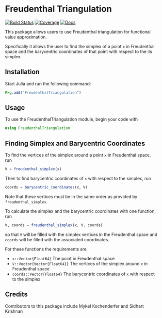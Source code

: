 # Freudenthal Triangulation

[![Build Status](https://travis-ci.org/sisl/FreudenthalTriangulation.jl.svg?branch=main)](https://travis-ci.org/sisl/FreudenthalTriangulation.jl)
[![Coverage](https://coveralls.io/repos/github/sisl/FreudenthalTriangulation.jl/badge.svg?branch=main)](https://coveralls.io/github/sisl/FreudenthalTriangulation.jl?branch=main)
[![Docs](https://img.shields.io/badge/docs-stable-blue.svg)](https://sisl.github.io/FreudenthalTriangulation.jl/)

This package allows users to use Freudenthal triangulation for functional value approximation.

Specifically it allows the user to find the simplex of a point `x` in Freudenthal space and the barycentric coordinates of that point with respect to the its simplex.

## Installation

Start Julia and run the following command:

```julia
Pkg.add("FreudenthalTriangulation")
```

## Usage

To use the FreudenthalTriangulation module, begin your code with

```julia
using FreudenthalTriangulation
```

## Finding Simplex and Barycentric Coordinates

To find the vertices of the simplex around a point `x` in Freudenthal space, run
```julia
V = freudenthal_simplex(x)
```
Then to find barycentric coordinates of `x` with respect to the simplex, run
```julia
coords = barycentric_coordinates(x, V)
```
Note that these vertices must be in the same order as provided by `freudenthal_simplex`.

To calculate the simplex and the barycentric coordinates with one function, run
```julia
V, coords = freudenthal_simplex(x, V, coords)
```
so that `V` will be filled with the simplex vertices in the Freudenthal space and `coords` will be filled with the associated coordinates.

For these functions the requirements are
- `x::Vector{Float64}` The point in Freudenthal space
- `V::Vector{Vector{Float64}}` The vertices of the simplex around `x` in Freudenthal space
- `coords::Vector{Float64}` The barycentric coordinates of `x` with respect to the simplex

## Credits

Contributors to this package include Mykel Kochenderfer and Sidhart Krishnan
